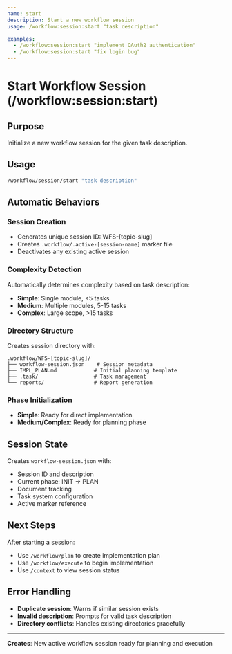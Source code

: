 ```yaml
---
name: start
description: Start a new workflow session
usage: /workflow:session:start "task description"

examples:
  - /workflow:session:start "implement OAuth2 authentication"
  - /workflow:session:start "fix login bug"
---
```


# Start Workflow Session (/workflow:session:start)

## Purpose
Initialize a new workflow session for the given task description.

## Usage
```bash
/workflow/session/start "task description"
```

## Automatic Behaviors

### Session Creation
- Generates unique session ID: WFS-[topic-slug]
- Creates `.workflow/.active-[session-name]` marker file
- Deactivates any existing active session

### Complexity Detection
Automatically determines complexity based on task description:
- **Simple**: Single module, <5 tasks
- **Medium**: Multiple modules, 5-15 tasks  
- **Complex**: Large scope, >15 tasks

### Directory Structure
Creates session directory with:
```
.workflow/WFS-[topic-slug]/
├── workflow-session.json    # Session metadata
├── IMPL_PLAN.md            # Initial planning template
├── .task/                  # Task management
└── reports/                # Report generation
```

### Phase Initialization
- **Simple**: Ready for direct implementation
- **Medium/Complex**: Ready for planning phase

## Session State
Creates `workflow-session.json` with:
- Session ID and description
- Current phase: INIT → PLAN
- Document tracking
- Task system configuration
- Active marker reference

## Next Steps
After starting a session:
- Use `/workflow/plan` to create implementation plan
- Use `/workflow/execute` to begin implementation
- Use `/context` to view session status

## Error Handling
- **Duplicate session**: Warns if similar session exists
- **Invalid description**: Prompts for valid task description
- **Directory conflicts**: Handles existing directories gracefully

---

**Creates**: New active workflow session ready for planning and execution